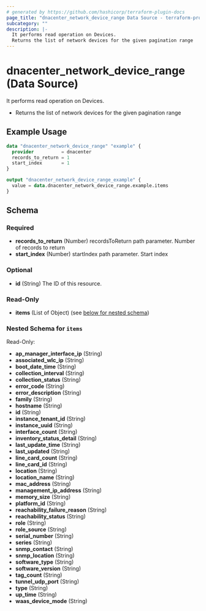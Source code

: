 ```yaml
---
# generated by https://github.com/hashicorp/terraform-plugin-docs
page_title: "dnacenter_network_device_range Data Source - terraform-provider-dnacenter"
subcategory: ""
description: |-
  It performs read operation on Devices.
  Returns the list of network devices for the given pagination range
---
```


# dnacenter_network_device_range (Data Source)

It performs read operation on Devices.

- Returns the list of network devices for the given pagination range

## Example Usage

```terraform
data "dnacenter_network_device_range" "example" {
  provider          = dnacenter
  records_to_return = 1
  start_index       = 1
}

output "dnacenter_network_device_range_example" {
  value = data.dnacenter_network_device_range.example.items
}
```

<!-- schema generated by tfplugindocs -->
## Schema

### Required

- **records_to_return** (Number) recordsToReturn path parameter. Number of records to return
- **start_index** (Number) startIndex path parameter. Start index

### Optional

- **id** (String) The ID of this resource.

### Read-Only

- **items** (List of Object) (see [below for nested schema](#nestedatt--items))

<a id="nestedatt--items"></a>
### Nested Schema for `items`

Read-Only:

- **ap_manager_interface_ip** (String)
- **associated_wlc_ip** (String)
- **boot_date_time** (String)
- **collection_interval** (String)
- **collection_status** (String)
- **error_code** (String)
- **error_description** (String)
- **family** (String)
- **hostname** (String)
- **id** (String)
- **instance_tenant_id** (String)
- **instance_uuid** (String)
- **interface_count** (String)
- **inventory_status_detail** (String)
- **last_update_time** (String)
- **last_updated** (String)
- **line_card_count** (String)
- **line_card_id** (String)
- **location** (String)
- **location_name** (String)
- **mac_address** (String)
- **management_ip_address** (String)
- **memory_size** (String)
- **platform_id** (String)
- **reachability_failure_reason** (String)
- **reachability_status** (String)
- **role** (String)
- **role_source** (String)
- **serial_number** (String)
- **series** (String)
- **snmp_contact** (String)
- **snmp_location** (String)
- **software_type** (String)
- **software_version** (String)
- **tag_count** (String)
- **tunnel_udp_port** (String)
- **type** (String)
- **up_time** (String)
- **waas_device_mode** (String)



